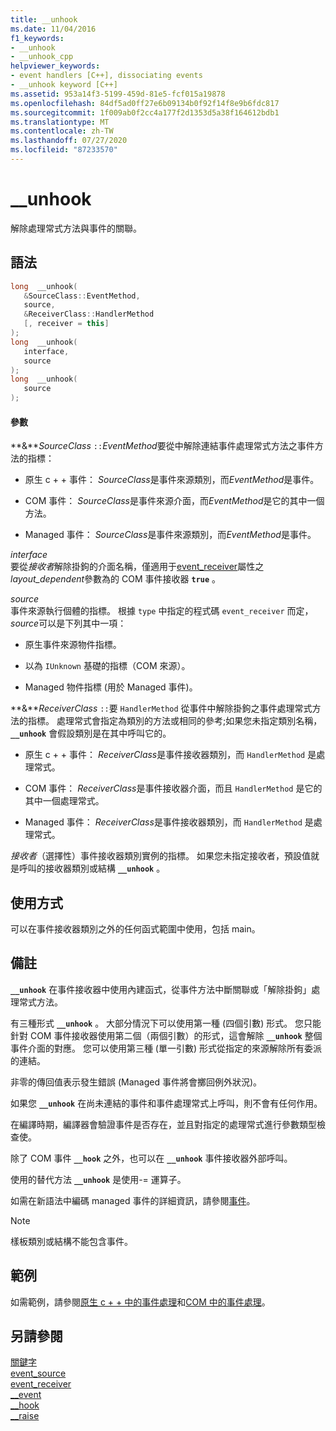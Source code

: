 ```yaml
---
title: __unhook
ms.date: 11/04/2016
f1_keywords:
- __unhook
- __unhook_cpp
helpviewer_keywords:
- event handlers [C++], dissociating events
- __unhook keyword [C++]
ms.assetid: 953a14f3-5199-459d-81e5-fcf015a19878
ms.openlocfilehash: 84df5ad0ff27e6b09134b0f92f14f8e9b6fdc817
ms.sourcegitcommit: 1f009ab0f2cc4a177f2d1353d5a38f164612bdb1
ms.translationtype: MT
ms.contentlocale: zh-TW
ms.lasthandoff: 07/27/2020
ms.locfileid: "87233570"
---
```

# <a name="__unhook"></a>__unhook

解除處理常式方法與事件的關聯。

## <a name="syntax"></a>語法

```cpp
long  __unhook(
   &SourceClass::EventMethod,
   source,
   &ReceiverClass::HandlerMethod
   [, receiver = this]
);
long  __unhook(
   interface,
   source
);
long  __unhook(
   source
);
```

#### <a name="parameters"></a>參數

**&***SourceClass* `::`*EventMethod*要從中解除連結事件處理常式方法之事件方法的指標：

- 原生 c + + 事件： *SourceClass*是事件來源類別，而*EventMethod*是事件。

- COM 事件： *SourceClass*是事件來源介面，而*EventMethod*是它的其中一個方法。

- Managed 事件： *SourceClass*是事件來源類別，而*EventMethod*是事件。

*interface*<br/>
要從*接收者*解除掛鉤的介面名稱，僅適用于[event_receiver](../windows/attributes/event-receiver.md)屬性之*layout_dependent*參數為的 COM 事件接收器 **`true`** 。

*source*<br/>
事件來源執行個體的指標。 根據 `type` 中指定的程式碼 `event_receiver` 而定， *source*可以是下列其中一項：

- 原生事件來源物件指標。

- 以為 `IUnknown` 基礎的指標（COM 來源）。

- Managed 物件指標 (用於 Managed 事件)。

**&***ReceiverClass* `::`要 `HandlerMethod` 從事件中解除掛鉤之事件處理常式方法的指標。 處理常式會指定為類別的方法或相同的參考;如果您未指定類別名稱， **`__unhook`** 會假設類別是在其中呼叫它的。

- 原生 c + + 事件： *ReceiverClass*是事件接收器類別，而 `HandlerMethod` 是處理常式。

- COM 事件： *ReceiverClass*是事件接收器介面，而且 `HandlerMethod` 是它的其中一個處理常式。

- Managed 事件： *ReceiverClass*是事件接收器類別，而 `HandlerMethod` 是處理常式。

*接收者*（選擇性）事件接收器類別實例的指標。 如果您未指定接收者，預設值就是呼叫的接收器類別或結構 **`__unhook`** 。

## <a name="usage"></a>使用方式

可以在事件接收器類別之外的任何函式範圍中使用，包括 main。

## <a name="remarks"></a>備註

**`__unhook`** 在事件接收器中使用內建函式，從事件方法中斷關聯或「解除掛鉤」處理常式方法。

有三種形式 **`__unhook`** 。 大部分情況下可以使用第一種 (四個引數) 形式。 您只能針對 COM 事件接收器使用第二個（兩個引數）的形式，這會解除 **`__unhook`** 整個事件介面的對應。 您可以使用第三種 (單一引數) 形式從指定的來源解除所有委派的連結。

非零的傳回值表示發生錯誤 (Managed 事件將會擲回例外狀況)。

如果您 **`__unhook`** 在尚未連結的事件和事件處理常式上呼叫，則不會有任何作用。

在編譯時期，編譯器會驗證事件是否存在，並且對指定的處理常式進行參數類型檢查使。

除了 COM 事件 **`__hook`** 之外，也可以在 **`__unhook`** 事件接收器外部呼叫。

使用的替代方法 **`__unhook`** 是使用-= 運算子。

如需在新語法中編碼 managed 事件的詳細資訊，請參閱[事件](../extensions/event-cpp-component-extensions.md)。

> [!NOTE]
> 樣板類別或結構不能包含事件。

## <a name="example"></a>範例

如需範例，請參閱[原生 c + + 中的事件處理](../cpp/event-handling-in-native-cpp.md)和[COM 中的事件處理](../cpp/event-handling-in-com.md)。

## <a name="see-also"></a>另請參閱

[關鍵字](../cpp/keywords-cpp.md)<br/>
[event_source](../windows/attributes/event-source.md)<br/>
[event_receiver](../windows/attributes/event-receiver.md)<br/>
[__event](../cpp/event.md)<br/>
[__hook](../cpp/hook.md)<br/>
[__raise](../cpp/raise.md)
